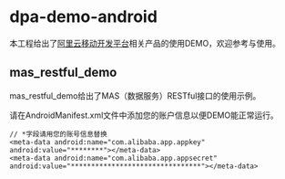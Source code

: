 # dpa-demo-android

本工程给出了[阿里云移动开发平台](http://dpa.console.aliyun.com/)相关产品的使用DEMO，欢迎参考与使用。

## mas_restful_demo

mas_restful_demo给出了MAS（数据服务）RESTful接口的使用示例。

请在AndroidManifest.xml文件中添加您的账户信息以便DEMO能正常运行。

```
// *字段请用您的账号信息替换
<meta-data android:name="com.alibaba.app.appkey" android:value="********"></meta-data>
<meta-data android:name="com.alibaba.app.appsecret" android:value="********************************"></meta-data>
```
